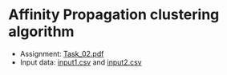 # Affinity Propagation clustering algorithm
- Assignment: [Task_02.pdf](Task02.pdf)
- Input data: [input1.csv](input1.csv) and [input2.csv](input2.csv)